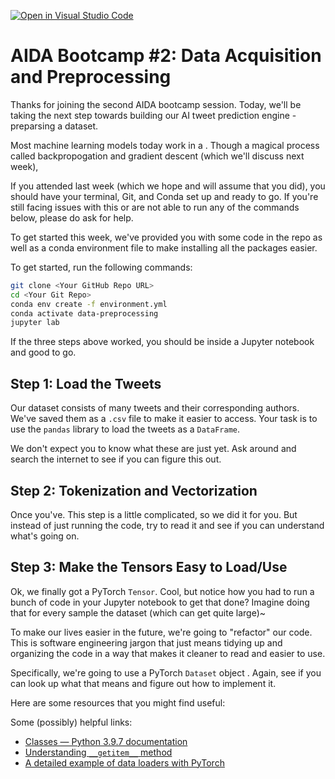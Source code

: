 [![Open in Visual Studio Code](https://classroom.github.com/assets/open-in-vscode-f059dc9a6f8d3a56e377f745f24479a46679e63a5d9fe6f495e02850cd0d8118.svg)](https://classroom.github.com/online_ide?assignment_repo_id=5720557&assignment_repo_type=AssignmentRepo)
# AIDA Bootcamp #2: Data Acquisition and Preprocessing

Thanks for joining the second AIDA bootcamp session. Today, we'll be taking the next step towards building our AI tweet prediction engine - preparsing a dataset.

Most machine learning models today work in a . Though a magical process called backpropogation and gradient descent (which we'll discuss next week),

If you attended last week (which we hope and will assume that you did), you should have your terminal, Git, and Conda set up and ready to go. If you're still facing issues with this or are not able to run any of the commands below, please do ask for help.

To get started this week, we've provided you with some code in the repo as well as a conda environment file to make installing all the packages easier.

To get started, run the following commands:

```bash
git clone <Your GitHub Repo URL>
cd <Your Git Repo>
conda env create -f environment.yml
conda activate data-preprocessing 
jupyter lab
```

If the three steps above worked, you should be inside a Jupyter notebook and good to go.

## Step 1: Load the Tweets

Our dataset consists of many tweets and their corresponding authors. We've saved them as a `.csv` file to make it easier to access. Your task is to use the `pandas` library to load the tweets as a `DataFrame`.

We don't expect you to know what these are just yet. Ask around and search the internet to see if you can figure this out.

## Step 2: Tokenization and Vectorization

Once you've. This step is a little complicated, so we did it for you. But instead of just running the code, try to read it and see if you can understand what's going on.

## Step 3: Make the Tensors Easy to Load/Use

Ok, we finally got a PyTorch `Tensor`. Cool, but notice how you had to run a bunch of code in your Jupyter notebook to get that done? Imagine doing that for every sample the dataset (which can get quite large)~

To make our lives easier in the future, we're going to "refactor" our code. This is software engineering jargon that just means tidying up and organizing the code in a way that makes it cleaner to read and easier to use.

Specifically, we're going to use a PyTorch `Dataset` object . Again, see if you can look up what that means and figure out how to implement it.

Here are some resources that you might find useful:

Some (possibly) helpful links:

- [Classes — Python 3.9.7 documentation](https://docs.python.org/3/tutorial/classes.html#class-and-instance-variables)
- [Understanding `__getitem__` method](https://stackoverflow.com/questions/43627405/understanding-getitem-method)
- [A detailed example of data loaders with PyTorch](https://stanford.edu/~shervine/blog/pytorch-how-to-generate-data-parallel)
